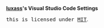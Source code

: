 ---
---

**[luxass](https://luxass.dev)'s Visual Studio Code Settings**

<!-- insert files start -->

<!-- insert files end -->

<samp>this is licensed under <a href="./LICENSE">MIT</a></samp>.
